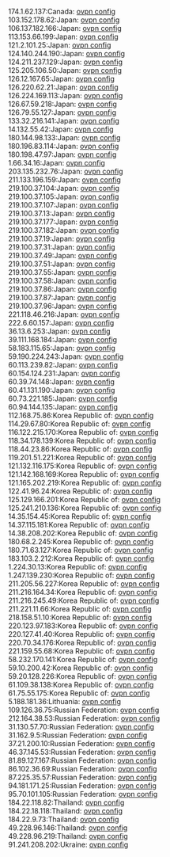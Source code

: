 174.1.62.137:Canada: [ovpn config](vpn/174_1_62_137.ovpn)  
103.152.178.62:Japan: [ovpn config](vpn/103_152_178_62.ovpn)  
106.137.182.166:Japan: [ovpn config](vpn/106_137_182_166.ovpn)  
113.153.66.199:Japan: [ovpn config](vpn/113_153_66_199.ovpn)  
121.2.101.25:Japan: [ovpn config](vpn/121_2_101_25.ovpn)  
124.140.244.190:Japan: [ovpn config](vpn/124_140_244_190.ovpn)  
124.211.237.129:Japan: [ovpn config](vpn/124_211_237_129.ovpn)  
125.205.106.50:Japan: [ovpn config](vpn/125_205_106_50.ovpn)  
126.12.167.65:Japan: [ovpn config](vpn/126_12_167_65.ovpn)  
126.220.62.21:Japan: [ovpn config](vpn/126_220_62_21.ovpn)  
126.224.169.113:Japan: [ovpn config](vpn/126_224_169_113.ovpn)  
126.67.59.218:Japan: [ovpn config](vpn/126_67_59_218.ovpn)  
126.79.55.127:Japan: [ovpn config](vpn/126_79_55_127.ovpn)  
133.32.216.141:Japan: [ovpn config](vpn/133_32_216_141.ovpn)  
14.132.55.42:Japan: [ovpn config](vpn/14_132_55_42.ovpn)  
180.144.98.133:Japan: [ovpn config](vpn/180_144_98_133.ovpn)  
180.196.83.114:Japan: [ovpn config](vpn/180_196_83_114.ovpn)  
180.198.47.97:Japan: [ovpn config](vpn/180_198_47_97.ovpn)  
1.66.34.16:Japan: [ovpn config](vpn/1_66_34_16.ovpn)  
203.135.232.76:Japan: [ovpn config](vpn/203_135_232_76.ovpn)  
211.133.196.159:Japan: [ovpn config](vpn/211_133_196_159.ovpn)  
219.100.37.104:Japan: [ovpn config](vpn/219_100_37_104.ovpn)  
219.100.37.105:Japan: [ovpn config](vpn/219_100_37_105.ovpn)  
219.100.37.107:Japan: [ovpn config](vpn/219_100_37_107.ovpn)  
219.100.37.13:Japan: [ovpn config](vpn/219_100_37_13.ovpn)  
219.100.37.177:Japan: [ovpn config](vpn/219_100_37_177.ovpn)  
219.100.37.182:Japan: [ovpn config](vpn/219_100_37_182.ovpn)  
219.100.37.19:Japan: [ovpn config](vpn/219_100_37_19.ovpn)  
219.100.37.31:Japan: [ovpn config](vpn/219_100_37_31.ovpn)  
219.100.37.49:Japan: [ovpn config](vpn/219_100_37_49.ovpn)  
219.100.37.51:Japan: [ovpn config](vpn/219_100_37_51.ovpn)  
219.100.37.55:Japan: [ovpn config](vpn/219_100_37_55.ovpn)  
219.100.37.58:Japan: [ovpn config](vpn/219_100_37_58.ovpn)  
219.100.37.86:Japan: [ovpn config](vpn/219_100_37_86.ovpn)  
219.100.37.87:Japan: [ovpn config](vpn/219_100_37_87.ovpn)  
219.100.37.96:Japan: [ovpn config](vpn/219_100_37_96.ovpn)  
221.118.46.216:Japan: [ovpn config](vpn/221_118_46_216.ovpn)  
222.6.60.157:Japan: [ovpn config](vpn/222_6_60_157.ovpn)  
36.13.6.253:Japan: [ovpn config](vpn/36_13_6_253.ovpn)  
39.111.168.184:Japan: [ovpn config](vpn/39_111_168_184.ovpn)  
58.183.115.65:Japan: [ovpn config](vpn/58_183_115_65.ovpn)  
59.190.224.243:Japan: [ovpn config](vpn/59_190_224_243.ovpn)  
60.113.239.82:Japan: [ovpn config](vpn/60_113_239_82.ovpn)  
60.154.124.231:Japan: [ovpn config](vpn/60_154_124_231.ovpn)  
60.39.74.148:Japan: [ovpn config](vpn/60_39_74_148.ovpn)  
60.41.131.190:Japan: [ovpn config](vpn/60_41_131_190.ovpn)  
60.73.221.185:Japan: [ovpn config](vpn/60_73_221_185.ovpn)  
60.94.144.135:Japan: [ovpn config](vpn/60_94_144_135.ovpn)  
112.168.75.86:Korea Republic of: [ovpn config](vpn/112_168_75_86.ovpn)  
114.29.67.80:Korea Republic of: [ovpn config](vpn/114_29_67_80.ovpn)  
116.122.215.170:Korea Republic of: [ovpn config](vpn/116_122_215_170.ovpn)  
118.34.178.139:Korea Republic of: [ovpn config](vpn/118_34_178_139.ovpn)  
118.44.23.86:Korea Republic of: [ovpn config](vpn/118_44_23_86.ovpn)  
119.201.51.221:Korea Republic of: [ovpn config](vpn/119_201_51_221.ovpn)  
121.132.116.175:Korea Republic of: [ovpn config](vpn/121_132_116_175.ovpn)  
121.142.168.169:Korea Republic of: [ovpn config](vpn/121_142_168_169.ovpn)  
121.165.202.219:Korea Republic of: [ovpn config](vpn/121_165_202_219.ovpn)  
122.41.96.24:Korea Republic of: [ovpn config](vpn/122_41_96_24.ovpn)  
125.129.166.201:Korea Republic of: [ovpn config](vpn/125_129_166_201.ovpn)  
125.241.210.136:Korea Republic of: [ovpn config](vpn/125_241_210_136.ovpn)  
14.35.154.45:Korea Republic of: [ovpn config](vpn/14_35_154_45.ovpn)  
14.37.115.181:Korea Republic of: [ovpn config](vpn/14_37_115_181.ovpn)  
14.38.208.202:Korea Republic of: [ovpn config](vpn/14_38_208_202.ovpn)  
180.68.2.245:Korea Republic of: [ovpn config](vpn/180_68_2_245.ovpn)  
180.71.63.127:Korea Republic of: [ovpn config](vpn/180_71_63_127.ovpn)  
183.103.2.212:Korea Republic of: [ovpn config](vpn/183_103_2_212.ovpn)  
1.224.30.13:Korea Republic of: [ovpn config](vpn/1_224_30_13.ovpn)  
1.247.139.230:Korea Republic of: [ovpn config](vpn/1_247_139_230.ovpn)  
211.205.56.227:Korea Republic of: [ovpn config](vpn/211_205_56_227.ovpn)  
211.216.164.34:Korea Republic of: [ovpn config](vpn/211_216_164_34.ovpn)  
211.216.245.49:Korea Republic of: [ovpn config](vpn/211_216_245_49.ovpn)  
211.221.11.66:Korea Republic of: [ovpn config](vpn/211_221_11_66.ovpn)  
218.158.51.10:Korea Republic of: [ovpn config](vpn/218_158_51_10.ovpn)  
220.123.97.183:Korea Republic of: [ovpn config](vpn/220_123_97_183.ovpn)  
220.127.41.40:Korea Republic of: [ovpn config](vpn/220_127_41_40.ovpn)  
220.70.34.176:Korea Republic of: [ovpn config](vpn/220_70_34_176.ovpn)  
221.159.55.68:Korea Republic of: [ovpn config](vpn/221_159_55_68.ovpn)  
58.232.170.141:Korea Republic of: [ovpn config](vpn/58_232_170_141.ovpn)  
59.10.200.42:Korea Republic of: [ovpn config](vpn/59_10_200_42.ovpn)  
59.20.128.226:Korea Republic of: [ovpn config](vpn/59_20_128_226.ovpn)  
61.109.38.138:Korea Republic of: [ovpn config](vpn/61_109_38_138.ovpn)  
61.75.55.175:Korea Republic of: [ovpn config](vpn/61_75_55_175.ovpn)  
5.188.181.36:Lithuania: [ovpn config](vpn/5_188_181_36.ovpn)  
109.126.36.75:Russian Federation: [ovpn config](vpn/109_126_36_75.ovpn)  
212.164.38.53:Russian Federation: [ovpn config](vpn/212_164_38_53.ovpn)  
31.130.57.70:Russian Federation: [ovpn config](vpn/31_130_57_70.ovpn)  
31.162.9.5:Russian Federation: [ovpn config](vpn/31_162_9_5.ovpn)  
37.21.200.10:Russian Federation: [ovpn config](vpn/37_21_200_10.ovpn)  
46.37.145.53:Russian Federation: [ovpn config](vpn/46_37_145_53.ovpn)  
81.89.127.167:Russian Federation: [ovpn config](vpn/81_89_127_167.ovpn)  
86.102.36.69:Russian Federation: [ovpn config](vpn/86_102_36_69.ovpn)  
87.225.35.57:Russian Federation: [ovpn config](vpn/87_225_35_57.ovpn)  
94.181.171.25:Russian Federation: [ovpn config](vpn/94_181_171_25.ovpn)  
95.70.101.105:Russian Federation: [ovpn config](vpn/95_70_101_105.ovpn)  
184.22.118.82:Thailand: [ovpn config](vpn/184_22_118_82.ovpn)  
184.22.18.118:Thailand: [ovpn config](vpn/184_22_18_118.ovpn)  
184.22.9.73:Thailand: [ovpn config](vpn/184_22_9_73.ovpn)  
49.228.96.146:Thailand: [ovpn config](vpn/49_228_96_146.ovpn)  
49.228.96.219:Thailand: [ovpn config](vpn/49_228_96_219.ovpn)  
91.241.208.202:Ukraine: [ovpn config](vpn/91_241_208_202.ovpn)  
